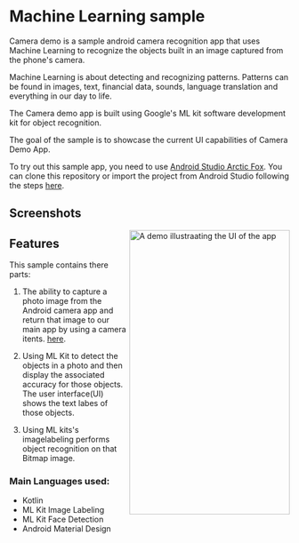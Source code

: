 # Machine Learning sample

Camera demo is a sample android camera recognition app that uses Machine Learning to recognize the objects built in an image captured from the phone's camera.

Machine Learning is about detecting and recognizing patterns.  Patterns can be found in images, text, financial data, sounds, language translation and everything in our day to life.

The Camera demo app is built using Google's ML kit software development kit for object recognition.


The goal of the sample is to showcase the current UI capabilities of Camera Demo App.

To try out this sample app, you need to use 
[Android Studio Arctic Fox](https://developer.android.com/studio).
You can clone this repository or import the
project from Android Studio following the steps
[here](https://developer.android.com/jetpack/compose/setup#sample).

Screenshots
-----------
<img align="right" src="https://github.com/kayabliss/CameraDemo/blob/master/CameraMLApp.gif" alt="A demo illustraating the UI of the app" width="288" height="512" style="display: inline; float: right"/>

## Features

This sample contains there parts: 
1) The ability to capture a photo image from the Android camera app and return that image to our main app by using a camera itents. [here](https://developer.android.com/training/camera/photobasics).

2) Using ML Kit to detect the objects in a photo and then display the associated accuracy for those objects.  The user interface(UI) shows the text labes of those objects.

3) Using ML kits's imagelabeling performs object recognition on that Bitmap image.  

### Main Languages used:
 - Kotlin
 - ML Kit Image Labeling
 - ML Kit Face Detection
 - Android Material Design
